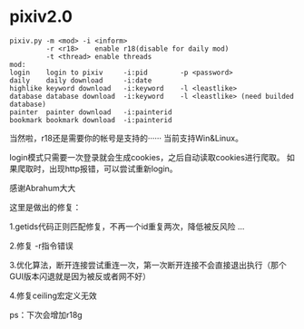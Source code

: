 # pixiv2.0
```shell
pixiv.py -m <mod> -i <inform>
         -r <r18>    enable r18(disable for daily mod)
         -t <thread> enable threads
mod:
login    login to pixiv     -i:pid        -p <password>
daily    daily download     -i:date
highlike keyword download   -i:keyword    -l <leastlike>
database database download  -i:keyword    -l <leastlike> (need builded database)
painter  painter download   -i:painterid
bookmark bookmark download  -i:painterid
```
当然啦，r18还是需要你的帐号是支持的······
当前支持Win&Linux。

login模式只需要一次登录就会生成cookies，之后自动读取cookies进行爬取。
如果爬取时，出现http报错，可以尝试重新login。

感谢Abrahum大大

这里是做出的修复：

1.getids代码正则匹配修复，不再一个id重复两次，降低被反风险 ...

2.修复 -r指令错误

3.优化算法，断开连接尝试重连一次，第一次断开连接不会直接退出执行（那个GUI版本闪退就是因为被反或者网不好）

4.修复ceiling宏定义无效

ps：下次会增加r18g